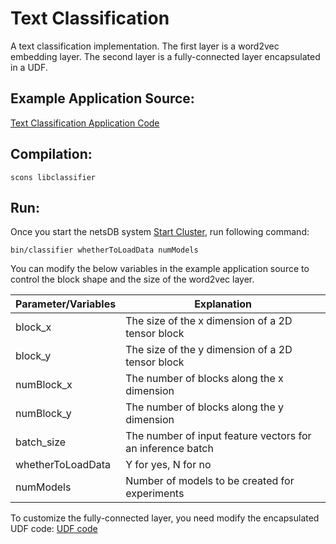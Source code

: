 # Text Classification

A text classification implementation. 
The first layer is a word2vec embedding layer. 
The second layer is a fully-connected layer encapsulated in a UDF. 

## Example Application Source:

[Text Classification Application Code](https://github.com/asu-cactus/netsdb/blob/master/src/tests/source/TestSemanticClassifier.cc)

## Compilation:

```
scons libclassifier
```

## Run:

Once you start the netsDB system [Start Cluster](https://github.com/asu-cactus/netsdb/blob/master/README.md), run following command:

```
bin/classifier whetherToLoadData numModels
```

You can modify the below variables in the example application source to control the block shape and the size of the word2vec layer.

| Parameter/Variables | Explanation                                               |
| ------------------- |-----------------------------------------------------------|
| block\_x            | The size of the x dimension of a 2D tensor block          |
| block\_y            | The size of the y dimension of a 2D tensor block          |
| numBlock\_x         | The number of blocks along the x dimension                |
| numBlock\_y         | The number of blocks along the y dimension                |
| batch\_size         | The number of input feature vectors for an inference batch|
| whetherToLoadData   | Y for yes, N for no                                       |
| numModels           | Number of models to be created for experiments            |

To customize the fully-connected layer, you need modify the encapsulated UDF code: [UDF code](https://github.com/asu-cactus/netsdb/blob/master/src/word2vec/headers/SemanticClassifier.h)
